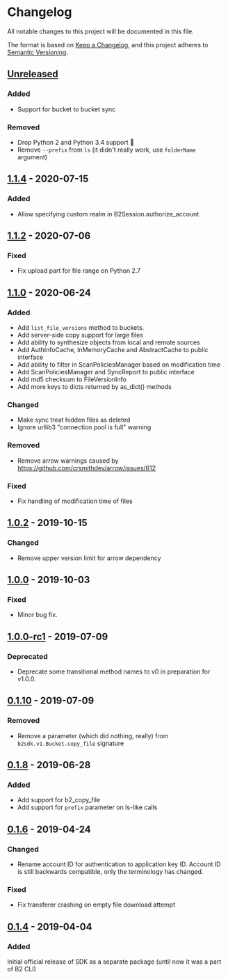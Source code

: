 # Changelog
All notable changes to this project will be documented in this file.

The format is based on [Keep a Changelog](https://keepachangelog.com/en/1.0.0/),
and this project adheres to [Semantic Versioning](https://semver.org/spec/v2.0.0.html).

## [Unreleased]
### Added
* Support for bucket to bucket sync

### Removed
* Drop Python 2 and Python 3.4 support :tada:
* Remove `--prefix` from `ls` (it didn't really work, use `folderName` argument)

## [1.1.4] - 2020-07-15
### Added
* Allow specifying custom realm in B2Session.authorize_account

## [1.1.2] - 2020-07-06
### Fixed
* Fix upload part for file range on Python 2.7

## [1.1.0] - 2020-06-24
### Added
* Add `list_file_versions` method to buckets.
* Add server-side copy support for large files
* Add ability to synthesize objects from local and remote sources
* Add AuthInfoCache, InMemoryCache and AbstractCache to public interface
* Add ability to filter in ScanPoliciesManager based on modification time
* Add ScanPoliciesManager and SyncReport to public interface
* Add md5 checksum to FileVersionInfo
* Add more keys to dicts returned by as_dict() methods

### Changed
* Make sync treat hidden files as deleted
* Ignore urllib3 "connection pool is full" warning

### Removed
* Remove arrow warnings caused by https://github.com/crsmithdev/arrow/issues/612

### Fixed
* Fix handling of modification time of files

## [1.0.2] - 2019-10-15
### Changed
* Remove upper version limit for arrow dependency

## [1.0.0] - 2019-10-03
### Fixed
* Minor bug fix.

## [1.0.0-rc1] - 2019-07-09
### Deprecated
* Deprecate some transitional method names to v0 in preparation for v1.0.0.

## [0.1.10] - 2019-07-09
### Removed
* Remove a parameter (which did nothing, really) from `b2sdk.v1.Bucket.copy_file` signature

## [0.1.8] - 2019-06-28
### Added
* Add support for b2_copy_file
* Add support for `prefix` parameter on ls-like calls

## [0.1.6] - 2019-04-24
### Changed
* Rename account ID for authentication to application key ID.
Account ID is still backwards compatible, only the terminology
has changed.

### Fixed
* Fix transferer crashing on empty file download attempt


## [0.1.4] - 2019-04-04
### Added
Initial official release of SDK as a separate package (until now it was a part of B2 CLI)

[Unreleased]: https://github.com/Backblaze/b2-sdk-python/compare/v1.1.4...HEAD
[1.1.4]: https://github.com/Backblaze/b2-sdk-python/compare/v1.1.2...v1.1.4
[1.1.2]: https://github.com/Backblaze/b2-sdk-python/compare/v1.1.0...v1.1.2
[1.1.0]: https://github.com/Backblaze/b2-sdk-python/compare/v1.0.2...v1.1.0
[1.0.2]: https://github.com/Backblaze/b2-sdk-python/compare/v1.0.0...v1.0.2
[1.0.0]: https://github.com/Backblaze/b2-sdk-python/compare/v1.0.0-rc1...v1.0.0
[1.0.0-rc1]: https://github.com/Backblaze/b2-sdk-python/compare/v0.1.10...v1.0.0-rc1
[0.1.10]: https://github.com/Backblaze/b2-sdk-python/compare/v0.1.8...v0.1.10
[0.1.8]: https://github.com/Backblaze/b2-sdk-python/compare/v0.1.6...v0.1.8
[0.1.6]: https://github.com/Backblaze/b2-sdk-python/compare/v0.1.4...v0.1.6
[0.1.4]: https://github.com/Backblaze/b2-sdk-python/compare/4fd290c...v0.1.4
